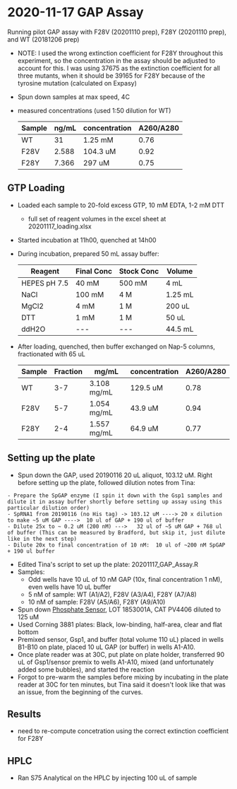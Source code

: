 # 2020-11-17 GAP Assay

Running pilot GAP assay with F28V (20201110 prep), F28Y (20201110 prep), and WT (20181206 prep)

- NOTE: I used the wrong extinction coefficient for F28Y throughout this experiment, so the concentration in the assay should be adjusted to account for this. I was using 37675 as the extinction coefficient for all three mutants, when it should be 39165 for F28Y because of the tyrosine mutation (calculated on Expasy)
- Spun down samples at max speed, 4C
- measured concentrations (used 1:50 dilution for WT)

  Sample | ng/mL | concentration | A260/A280 |
  ---- | --- | --- | --- | 
  WT   | 31 | 1.25 mM | 0.76 |
  F28V | 2.588 | 104.3 uM | 0.92 |
  F28Y | 7.366 | 297 uM | 0.75 |

## GTP Loading

- Loaded each sample to 20-fold excess GTP, 10 mM EDTA, 1-2 mM DTT
    - full set of reagent volumes in the excel sheet at 20201117_loading.xlsx
- Started incubation at 11h00, quenched at 14h00
- During incubation, prepared 50 mL assay buffer:
    
    Reagent      | Final Conc | Stock Conc | Volume  | 
    ------------ | ---------- | ---------- | ------- | 
    HEPES pH 7.5 | 40 mM      | 500 mM     | 4 mL    | 
    NaCl         | 100 mM     | 4 M        | 1.25 mL |
    MgCl2        | 4 mM       | 1 M        | 200 uL  | 
    DTT          | 1 mM       | 1 M        | 50 uL   |
    ddH2O        | ---        | ---        | 44.5 mL |

- After loading, quenched, then buffer exchanged on Nap-5 columns, fractionated with 65 uL
    
    Sample | Fraction | mg/mL | concentration | A260/A280 |
    ---- | --- | --- | --- | --- | 
    WT   | 3-7 | 3.108 mg/mL | 129.5 uM | 0.78
    F28V | 5-7 | 1.054 mg/mL | 43.9 uM | 0.94
    F28Y | 2-4 | 1.557 mg/mL | 64.9 uM | 0.77

## Setting up the plate

- Spun down the GAP, used 20190116 20 uL aliquot, 103.12 uM. Right before setting up the plate, followed dilution notes from Tina:

```{note}
- Prepare the SpGAP enzyme (I spin it down with the Gsp1 samples and dilute it in assay buffer shortly before setting up assay using this particular dilution order)
- SpRNA1 from 20190116 (no His tag) -> 103.12 uM ----> 20 x dilution to make ~5 uM GAP ---->  10 ul of GAP + 190 ul of buffer
- Dilute 25x to ~ 0.2 uM (200 nM) --->   32 ul of ~5 uM GAP + 768 ul of buffer (This can be measured by Bradford, but skip it, just dilute like in the next step)
- Dilute 20x to final concentration of 10 nM:  10 ul of ~200 nM SpGAP + 190 ul buffer
```

- Edited Tina's script to set up the plate: 20201117_GAP_Assay.R
- Samples:
    - Odd wells have 10 uL of 10 nM GAP (10x, final concentration 1 nM), even wells have 10 uL buffer
    - 5 nM of sample: WT (A1/A2), F28V (A3/A4), F28Y (A7/A8)
    - 10 nM of sample: F28V (A5/A6), F28Y (A9/A10)
- Spun down [Phosphate Sensor](https://www.thermofisher.com/order/catalog/product/PV4406#/PV4406), LOT 1853001A, CAT PV4406 diluted to 125 uM
- Used Corning 3881 plates: Black, low-binding, half-area, clear and flat bottom
- Premixed sensor, Gsp1, and buffer (total volume 110 uL) placed in wells B1-B10 on plate, placed 10 uL GAP (or buffer) in wells A1-A10.
- Once plate reader was at 30C, put plate on plate holder, transferred 90 uL of Gsp1/sensor premix to wells A1-A10, mixed (and unfortunately added some bubbles), and started the reaction
- Forgot to pre-warm the samples before mixing by incubating in the plate reader at 30C for ten minutes, but Tina said it doesn't look like that was an issue, from the beginning of the curves.

## Results
- need to re-compute concetration using the correct extinction coefficient for F28Y

## HPLC 
- Ran S75 Analytical on the HPLC by injecting 100 uL of sample
